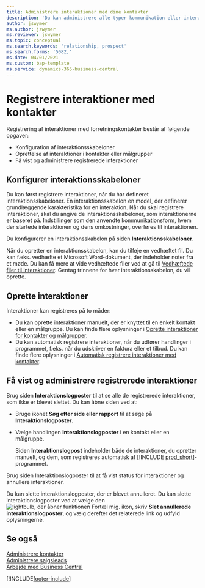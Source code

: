```yaml
---
title: Administrere interaktioner med dine kontakter
description: 'Du kan administrere alle typer kommunikation eller interaktioner mellem din virksomhed og dine kontakter, f.eks. kommunikation via brev, telefon, møder osv.'
author: jswymer
ms.author: jswymer
ms.reviewer: jswymer
ms.topic: conceptual
ms.search.keywords: 'relationship, prospect'
ms.search.forms: '5082,'
ms.date: 04/01/2021
ms.custom: bap-template
ms.service: dynamics-365-business-central
---
```

# <a name="record-interactions-with-contacts"></a>Registrere interaktioner med kontakter

Registrering af interaktioner med forretningskontakter består af følgende opgaver:

* Konfiguration af interaktionsskabeloner  
* Oprettelse af interaktioner i kontakter eller målgrupper  
* Få vist og administrere registrerede interaktioner  

## <a name="set-up-interaction-templates"></a>Konfigurer interaktionsskabeloner

Du kan først registrere interaktioner, når du har defineret interaktionsskabeloner. En interaktionsskabelon en model, der definerer grundlæggende karakteristika for en interaktion. Når du skal registrere interaktioner, skal du angive de interaktionsskabeloner, som interaktionerne er baseret på. Indstillinger som den anvendte kommunikationsform, hvem der startede interaktionen og dens omkostninger, overføres til interaktionen.

Du konfigurerer en interaktionsskabelon på siden **Interaktionsskabeloner**.

Når du opretter en interaktionsskabelon, kan du tilføje en vedhæftet fil. Du kan f.eks. vedhæfte et Microsoft Word-dokument, der indeholder noter fra et møde. Du kan få mere at vide vedhæftede filer ved at gå til [Vedhæftede filer til interaktioner](marketing-interaction-attachments.md). Gentag trinnene for hver interaktionsskabelon, du vil oprette.  

## <a name="create-interactions"></a>Oprette interaktioner

Interaktioner kan registreres på to måder:

* Du kan oprette interaktioner manuelt, der er knyttet til en enkelt kontakt eller en målgruppe. Du kan finde flere oplysninger i [Oprette interaktioner for kontakter og målgrupper](marketing-how-create-interactions.md).  
* Du kan automatisk registrere interaktioner, når du udfører handlinger i programmet, f.eks. når du udskriver en faktura eller et tilbud. Du kan finde flere oplysninger i [Automatisk registrere interaktioner med kontakter](marketing-auto-record-interactions.md).

## <a name="view-and-manage-recorded-interactions"></a>Få vist og administrere registrerede interaktioner

Brug siden **Interaktionslogposter** til at se alle de registrerede interaktioner, som ikke er blevet slettet. Du kan åbne siden ved at:

* Bruge ikonet **Søg efter side eller rapport** til at søge på **Interaktionslogposter**.
* Vælge handlingen **Interaktionslogposter** i en kontakt eller en målgruppe.

  Siden **Interaktionslogpost** indeholder både de interaktioner, du opretter manuelt, og dem, som registreres automatisk af [!INCLUDE [prod_short](includes/prod_short.md)]-programmet.

Brug siden Interaktionslogposter til at få vist status for interaktioner og annullere interaktioner.

Du kan slette interaktionslogposter, der er blevet annulleret. Du kan slette interaktionslogposter ved at vælge den ![lightbulb, der åbner funktionen Fortæl mig.](media/ui-search/search_small.png "Fortæl mig, hvad du vil foretage dig") ikon, skriv **Slet annullerede interaktionslogposter**, og vælg derefter det relaterede link og udfyld oplysningerne.

## <a name="see-also"></a>Se også

[Administrere kontakter](marketing-contacts.md)  
[Administrere salgsleads](marketing-manage-sales-opportunities.md)  
[Arbejde med Business Central](ui-work-product.md)  


[!INCLUDE[footer-include](includes/footer-banner.md)]
